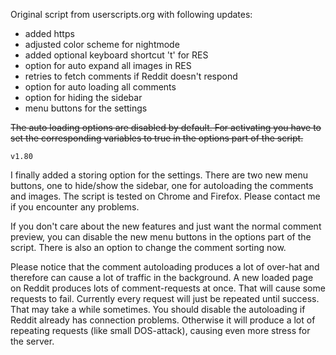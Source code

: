 

Original script from userscripts.org with following updates:
 - added https
 - adjusted color scheme for nightmode
 - added optional keyboard shortcut 't' for RES
 - option for auto expand all images in RES
 - retries to fetch comments if Reddit doesn't respond
 - option for auto loading all comments
 - option for hiding the sidebar
 - menu buttons for the settings

<s>The auto loading options are disabled by default. For activating you have to set the corresponding variables to true in the options part of the script.</s>

    v1.80

I finally added a storing option for the settings.
There are two new menu buttons, one to hide/show the sidebar, one for autoloading the comments and images. The script is tested on Chrome and Firefox. Please contact me if you encounter any problems.

If you don't care about the new features and just want the normal comment preview, you can disable the new menu buttons in the options part of the script. There is also an option to change the comment sorting now.

Please notice that the comment autoloading produces a lot of over-hat and therefore can cause a lot of traffic in the background. A new loaded page on Reddit produces lots of comment-requests at once. That will cause some requests to fail. Currently every request will just be repeated until success. That may take a while sometimes.
You should disable the autoloading if Reddit already has connection problems. Otherwise it will produce a lot of repeating requests (like small DOS-attack), causing even more stress for the server.
